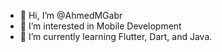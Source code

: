 - 👋 Hi, I’m @AhmedMGabr
- 👀 I’m interested in Mobile Development
- 🌱 I’m currently learning Flutter, Dart, and Java.

<!---
AhmedMGabr/AhmedMGabr is a ✨ special ✨ repository because its `README.md` (this file) appears on your GitHub profile.
You can click the Preview link to take a look at your changes.
--->

